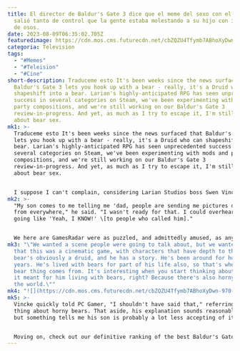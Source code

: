 ```yaml
---
title: El director de Baldur's Gate 3 dice que el meme del sexo con el oso se
  salió tanto de control que la gente estaba molestando a su hijo con imágenes
  de osos.
date: 2023-08-09T06:35:02.705Z
featuredimage: https://cdn.mos.cms.futurecdn.net/cbZQZU4Tfymb7ABhoXyDwn-970-80.jpg.webp
categoria: Television
tags:
  - "#Memes"
  - "#Teleision"
  - "#Cine"
short-description: Traduceme esto It's been weeks since the news surfaced that
  Baldur's Gate 3 lets you hook up with a bear - really, it's a Druid who can
  shapeshift into a bear. Larian's highly-anticipated RPG has seen unprecedented
  success in several categories on Steam, we've been experimenting with mods and
  party compositions, and we're still working on our Baldur's Gate 3
  review-in-progress. And yet, as much as I try to escape it, I'm still writing
  about bear sex.
mk1: >-
  Traduceme esto It's been weeks since the news surfaced that Baldur's Gate 3
  lets you hook up with a bear - really, it's a Druid who can shapeshift into a
  bear. Larian's highly-anticipated RPG has seen unprecedented success in
  several categories on Steam, we've been experimenting with mods and party
  compositions, and we're still working on our Baldur's Gate 3
  review-in-progress. And yet, as much as I try to escape it, I'm still writing
  about bear sex.


  I suppose I can't complain, considering Larian Studios boss Swen Vincke recently revealed to PC Gamer that his own son, who presumably had little to no direct involvement in the whole bear sex scandal, has been mercilessly trolled by people sending him pictures of bears.
mk2: >-
  "My son comes to me telling me 'dad, people are sending me pictures of bears
  from everywhere," he said. "I wasn't ready for that. I could overhear him
  going like 'Yeah, I KNOW!' \[to people who called him]."


  We here are GamesRadar were as puzzled, and admittedly amused, as anyone when a late-stage Baldur's Gate 3 development update explicitly tempted players with, "the joys and pleasures of sexual congress with a wildshaped Druid?" Here's Vincke on the decision to include this, uh, feature, in the game's marketing campaign:
mk3: "\"We wanted a scene people were going to talk about, but we wanted to show
  that this was a cinematic game, with characters that have depth to them. The
  bear's obviously a druid, and he has a story. He's been around for hundreds of
  years. He's lived with bears for part of his life also, so that's where the
  bear thing comes from. It's interesting when you start thinking about it, what
  it meant for him living with bears, right? Because there's also horny bears in
  the world.\""
mk4: "![](https://cdn.mos.cms.futurecdn.net/cbZQZU4Tfymb7ABhoXyDwn-970-80.jpg.webp)"
mk5: >-
  Vincke quickly told PC Gamer, "I shouldn't have said that," referring to the
  thing about horny bears. That aside, his explanation sounds reasonable enough,
  but something tells me his son is probably a lot less accepting of it.


  Moving on, check out our definitive ranking of the best Baldur's Gate 3 classes.
---
```

